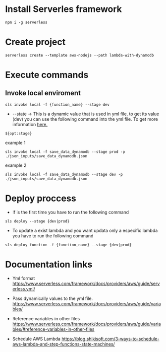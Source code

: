 # Install Serverles framework
```
npm i -g serverless
```


# Create project
```
serverless create --template aws-nodejs --path lambda-with-dynamodb
```

# Execute commands

## Invoke local enviroment
```
sls invoke local -f {function_name} --stage dev
```
- --state -> This is a dynamic value that is used in yml file, to get its value (dev) you can use the following command into the yml file. To get more information [here.](https://www.serverless.com/framework/docs/providers/aws/guide/variables/)
```
${opt:stage}
```
example 1
```
sls invoke local -f save_data_dynamodb --stage prod -p ./json_inputs/save_data_dynamodb.json
```

example 2
```
sls invoke local -f save_data_dynamodb --stage dev -p ./json_inputs/save_data_dynamodb.json
```

# Deploy proccess
- If is the first time you have to run the following command
```
sls deploy --stage {dev|prod}
```
- To update a exist lambda and you want updata only a especific lambda you have to run the following command
```
sls deploy function -f {function_name} --stage {dev|prod}
```


# Documentation links
- Yml format
https://www.serverless.com/framework/docs/providers/aws/guide/serverless.yml/

- Pass dynamically values to the yml file.
https://www.serverless.com/framework/docs/providers/aws/guide/variables/

- Reference variables in other files
https://www.serverless.com/framework/docs/providers/aws/guide/variables/#reference-variables-in-other-files

- Schedule AWS Lambda
https://blog.shikisoft.com/3-ways-to-schedule-aws-lambda-and-step-functions-state-machines/